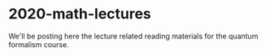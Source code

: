 # 2020-math-lectures
We'll be posting here the lecture related reading materials for the quantum formalism course.
